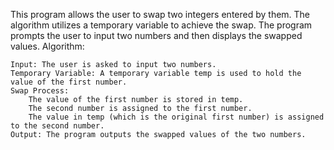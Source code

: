 


This program allows the user to swap two integers entered by them. The algorithm utilizes a temporary variable to achieve the swap. The program prompts the user to input two numbers and then displays the swapped values.
Algorithm:

    Input: The user is asked to input two numbers.
    Temporary Variable: A temporary variable temp is used to hold the value of the first number.
    Swap Process:
        The value of the first number is stored in temp.
        The second number is assigned to the first number.
        The value in temp (which is the original first number) is assigned to the second number.
    Output: The program outputs the swapped values of the two numbers.